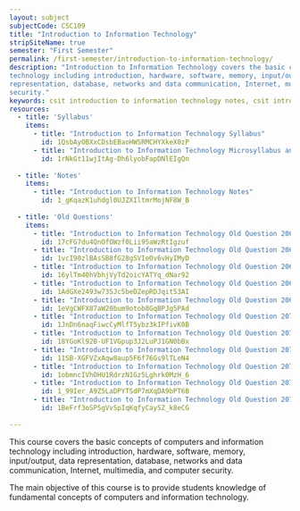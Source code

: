 ```yaml
---
layout: subject
subjectCode: CSC109
title: "Introduction to Information Technology"
stripSiteName: true
semester: "First Semester"
permalink: /first-semester/introduction-to-information-technology/
description: "Introduction to Information Technology covers the basic concepts of computers and information
technology including introduction, hardware, software, memory, input/output, data
representation, database, networks and data communication, Internet, multimedia, and computer
security."
keywords: csit introduction to information technology notes, csit introduction to information technology old question, csit introduction to information technology syllabus, csit introduction to information technology microsyllabus
resources:
  - title: 'Syllabus'
    items:
      - title: "Introduction to Information Technology Syllabus"
        id: 1QsbAyOBXxCDsbEBaoHWSRMCHYXkeX0zP
      - title: "Introduction to Information Technology Microsyllabus and Model Question"
        id: 1rNkGt11wjItAg-Dh6lyobFapDNlEIgQn
  
  - title: 'Notes'
    items:
      - title: "Introduction to Information Technology Notes"
        id: 1_gKqazK1uhdgl0UJZXIltmrMojNF8W_B
  
  - title: 'Old Questions'
    items:
      - title: "Introduction to Information Technology Old Question 2065"
        id: 17cFG7du4QnOfOWzf0Lii95aWzRtIgzuf
      - title: "Introduction to Information Technology Old Question 2066"
        id: 1vcI90zlBAsSB8fG28gSVIeOv6vHyIMyD
      - title: "Introduction to Information Technology Old Question 2067"
        id: 16ylTm40hVbhjVyTd2oicYATYq_dNar92
      - title: "Introduction to Information Technology Old Question 2068"
        id: 1AdGXe2493w73SJc5beDZepRDJqit53AI
      - title: "Introduction to Information Technology Old Question 2069"
        id: 1eVgCWFX87aW20bum9otob8GqBPJg5PAd
      - title: "Introduction to Information Technology Old Question 2070"
        id: 1JnDn6naqFiwcCyMlfT5ybz3kIPfivK0B
      - title: "Introduction to Information Technology Old Question 2071"
        id: 18YGoKl92B-UF1VGpup3J2LuPJ1GN0bBx
      - title: "Introduction to Information Technology Old Question 2072"
        id: 11SB-XGFVZxAqw8aup5F6f76Gs9lTLeN4
      - title: "Introduction to Information Technology Old Question 2073"
        id: 1obmncIVhOHU1RdrzN1Gz5Lghrk0MzH_6
      - title: "Introduction to Information Technology Old Question 2074"
        id: 1_99Ier_A9Z5LaDPYTSdP7mXqDA9bPT6B
      - title: "Introduction to Information Technology Old Question 2075"
        id: 1BeFrf3oSP5gVvSpIqKqfyCaySZ_k8eCG
        
---
```

This course covers the basic concepts of computers and information
technology including introduction, hardware, software, memory, input/output, data
representation, database, networks and data communication, Internet, multimedia, and computer
security.

The main objective of this course is to provide students knowledge of
fundamental concepts of computers and information technology.
